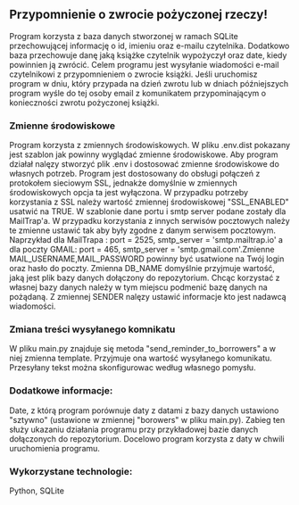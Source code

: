 ## Przypomnienie o zwrocie pożyczonej rzeczy!

Program korzysta z baza danych stworzonej w ramach SQLite przechowującej informację o id, imieniu oraz e-mailu czytelnika. Dodatkowo baza przechowuje danę jaką książke czytelnik wypożyczył oraz date, kiedy powinnien ją zwrócić.
Celem programu jest wysyłanie wiadomości e-mail czytelnikowi z przypomnieniem o zwrocie książki.
Jeśli uruchomisz program w dniu, który przypada na dzień zwrotu lub w dniach późniejszych program wyśle do tej osoby email z komunikatem przypominającym o konieczności zwrotu pożyczonej książki.

### Zmienne środowiskowe
Program korzysta z zmiennych środowiskowych. W pliku .env.dist pokazany jest szablon jak powinny wyglądać zmienne środowiskowe.
Aby program działał nalęzy stworzyć plik .env i dostosować zmienne środowiskowe do własnych potrzeb.
Program jest dostosowany do obsługi połączeń z protokołem sieciowym SSL, jednakże domyślnie w zmiennych środowiskowych opcja ta jest wyłączona. W przypadku potrzeby korzystania z SSL należy wartość zmiennej środowiskowej "SSL_ENABLED" usatwić na TRUE.
W szablonie dane portu i smtp server podane zostały dla MailTrap'a. W przypadku korzystania z innych serwisów pocztowych należy te zmienne ustawić tak aby były zgodne z danym serwisem pocztowym. Naprzykład dla MailTrapa : port = 2525, smtp_server = 'smtp.mailtrap.io' a dla poczty GMAIL: port = 465, smtp_server = 'smtp.gmail.com'.Zmienne  MAIL_USERNAME,MAIL_PASSWORD powinny być usatwione na Twój login oraz hasło do poczty. Zmienna DB_NAME domyślnie przyjmuje wartość, jaką jest plik bazy danych dołączony do repozytorium. Chcąc korzystać z własnej bazy danych należy w tym miejscu podmenić bazę danych na pożądaną.
Z zmiennej SENDER nalęzy ustawić informacje kto jest nadawcą wiadomości.

### Zmiana treści wysyłanego komnikatu

W pliku main.py znajduje się metoda "send_reminder_to_borrowers" a w niej zmienna template. Przyjmuje ona wartość wysyłanego komunikatu. Przesyłany tekst można skonfigurowac według własnego pomysłu.

### Dodatkowe informacje: 
 Date, z którą program porównuje daty z datami z bazy danych ustawiono "sztywno" (ustawione w zmiennej "borowers" w pliku main.py). Zabieg ten służy ukazaniu działania programu przy przykładowej bazie danych dołączonych do repozytorium.
 Docelowo program korzysta z daty w chwili uruchomienia programu.
 
 ### Wykorzystane technologie:
 Python,
 SQLite

